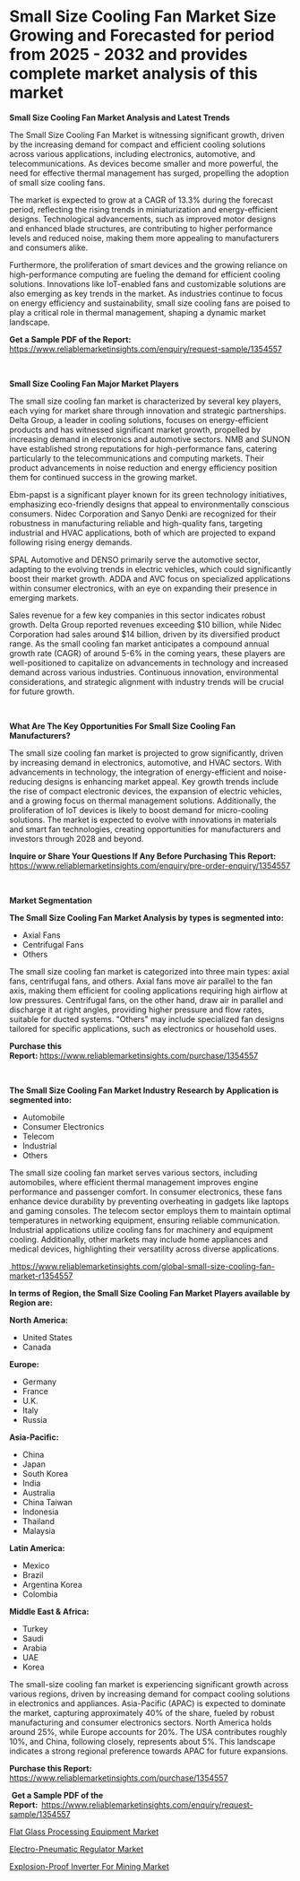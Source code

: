<p><h1>Small Size Cooling Fan Market Size Growing and Forecasted for period from 2025 - 2032 and provides complete market analysis of this market</h1></p><p><strong>Small Size Cooling Fan Market Analysis and Latest Trends</strong></p>
<p><p>The Small Size Cooling Fan Market is witnessing significant growth, driven by the increasing demand for compact and efficient cooling solutions across various applications, including electronics, automotive, and telecommunications. As devices become smaller and more powerful, the need for effective thermal management has surged, propelling the adoption of small size cooling fans. </p><p>The market is expected to grow at a CAGR of 13.3% during the forecast period, reflecting the rising trends in miniaturization and energy-efficient designs. Technological advancements, such as improved motor designs and enhanced blade structures, are contributing to higher performance levels and reduced noise, making them more appealing to manufacturers and consumers alike. </p><p>Furthermore, the proliferation of smart devices and the growing reliance on high-performance computing are fueling the demand for efficient cooling solutions. Innovations like IoT-enabled fans and customizable solutions are also emerging as key trends in the market. As industries continue to focus on energy efficiency and sustainability, small size cooling fans are poised to play a critical role in thermal management, shaping a dynamic market landscape.</p></p>
<p><strong>Get a Sample PDF of the Report:&nbsp;</strong> <a href="https://www.reliablemarketinsights.com/enquiry/request-sample/1354557?utm_campaign=2204&utm_medium=2&utm_source=Github&utm_content=ia&utm_term=28022025&utm_id=small-size-cooling-fan">https://www.reliablemarketinsights.com/enquiry/request-sample/1354557</a></p>
<p>&nbsp;</p>
<p><strong>Small Size Cooling Fan Major Market Players</strong></p>
<p><p>The small size cooling fan market is characterized by several key players, each vying for market share through innovation and strategic partnerships. Delta Group, a leader in cooling solutions, focuses on energy-efficient products and has witnessed significant market growth, propelled by increasing demand in electronics and automotive sectors. NMB and SUNON have established strong reputations for high-performance fans, catering particularly to the telecommunications and computing markets. Their product advancements in noise reduction and energy efficiency position them for continued success in the growing market.</p><p>Ebm-papst is a significant player known for its green technology initiatives, emphasizing eco-friendly designs that appeal to environmentally conscious consumers. Nidec Corporation and Sanyo Denki are recognized for their robustness in manufacturing reliable and high-quality fans, targeting industrial and HVAC applications, both of which are projected to expand following rising energy demands.</p><p>SPAL Automotive and DENSO primarily serve the automotive sector, adapting to the evolving trends in electric vehicles, which could significantly boost their market growth. ADDA and AVC focus on specialized applications within consumer electronics, with an eye on expanding their presence in emerging markets.</p><p>Sales revenue for a few key companies in this sector indicates robust growth. Delta Group reported revenues exceeding $10 billion, while Nidec Corporation had sales around $14 billion, driven by its diversified product range. As the small cooling fan market anticipates a compound annual growth rate (CAGR) of around 5-6% in the coming years, these players are well-positioned to capitalize on advancements in technology and increased demand across various industries. Continuous innovation, environmental considerations, and strategic alignment with industry trends will be crucial for future growth.</p></p>
<p>&nbsp;</p>
<p><strong>What Are The Key Opportunities For Small Size Cooling Fan Manufacturers?</strong></p>
<p><p>The small size cooling fan market is projected to grow significantly, driven by increasing demand in electronics, automotive, and HVAC sectors. With advancements in technology, the integration of energy-efficient and noise-reducing designs is enhancing market appeal. Key growth trends include the rise of compact electronic devices, the expansion of electric vehicles, and a growing focus on thermal management solutions. Additionally, the proliferation of IoT devices is likely to boost demand for micro-cooling solutions. The market is expected to evolve with innovations in materials and smart fan technologies, creating opportunities for manufacturers and investors through 2028 and beyond.</p></p>
<p><strong>Inquire or Share Your Questions If Any Before Purchasing This Report:</strong> <a href="https://www.reliablemarketinsights.com/enquiry/pre-order-enquiry/1354557?utm_campaign=2204&utm_medium=2&utm_source=Github&utm_content=ia&utm_term=28022025&utm_id=small-size-cooling-fan">https://www.reliablemarketinsights.com/enquiry/pre-order-enquiry/1354557</a></p>
<p>&nbsp;</p>
<p><strong>Market Segmentation</strong></p>
<p><strong>The Small Size Cooling Fan Market Analysis by types is segmented into:</strong></p>
<p><ul><li>Axial Fans</li><li>Centrifugal Fans</li><li>Others</li></ul></p>
<p><p>The small size cooling fan market is categorized into three main types: axial fans, centrifugal fans, and others. Axial fans move air parallel to the fan axis, making them efficient for cooling applications requiring high airflow at low pressures. Centrifugal fans, on the other hand, draw air in parallel and discharge it at right angles, providing higher pressure and flow rates, suitable for ducted systems. "Others" may include specialized fan designs tailored for specific applications, such as electronics or household uses.</p></p>
<p><strong>Purchase this Report:&nbsp;</strong><a href="https://www.reliablemarketinsights.com/purchase/1354557?utm_campaign=2204&utm_medium=2&utm_source=Github&utm_content=ia&utm_term=28022025&utm_id=small-size-cooling-fan">https://www.reliablemarketinsights.com/purchase/1354557</a></p>
<p>&nbsp;</p>
<p><strong>The Small Size Cooling Fan Market Industry Research by Application is segmented into:</strong></p>
<p><ul><li>Automobile</li><li>Consumer Electronics</li><li>Telecom</li><li>Industrial</li><li>Others</li></ul></p>
<p><p>The small size cooling fan market serves various sectors, including automobiles, where efficient thermal management improves engine performance and passenger comfort. In consumer electronics, these fans enhance device durability by preventing overheating in gadgets like laptops and gaming consoles. The telecom sector employs them to maintain optimal temperatures in networking equipment, ensuring reliable communication. Industrial applications utilize cooling fans for machinery and equipment cooling. Additionally, other markets may include home appliances and medical devices, highlighting their versatility across diverse applications.</p></p>
<p><a href="https://www.reliablemarketinsights.com/global-small-size-cooling-fan-market-r1354557?utm_campaign=2204&utm_medium=2&utm_source=Github&utm_content=ia&utm_term=28022025&utm_id=small-size-cooling-fan">&nbsp;https://www.reliablemarketinsights.com/global-small-size-cooling-fan-market-r1354557</a></p>
<p><strong>In terms of Region, the Small Size Cooling Fan Market Players available by Region are:</strong></p>
<p>
    <p> <strong> North America: </strong>
        <ul>
            <li>United States</li>
            <li>Canada</li>
        </ul>
        </p> 
    <p> <strong> Europe: </strong>
        <ul>
            <li>Germany</li>
            <li>France</li>
            <li>U.K.</li>
            <li>Italy</li>
            <li>Russia</li>
        </ul>
        </p> 
    <p> <strong> Asia-Pacific: </strong>
        <ul>
            <li>China</li>
            <li>Japan</li>
            <li>South Korea</li>
            <li>India</li>
            <li>Australia</li>
            <li>China Taiwan</li>
            <li>Indonesia</li>
            <li>Thailand</li>
            <li>Malaysia</li>
        </ul>
        </p> 
    <p> <strong> Latin America: </strong>
        <ul>
            <li>Mexico</li>
            <li>Brazil</li>
            <li>Argentina Korea</li>
            <li>Colombia</li>
        </ul>
        </p> 
    <p> <strong> Middle East & Africa: </strong>
        <ul>
            <li>Turkey</li>
            <li>Saudi</li>
            <li>Arabia</li>
            <li>UAE</li>
            <li>Korea</li>
        </ul>
    </p>
    </p>
<p><p>The small-size cooling fan market is experiencing significant growth across various regions, driven by increasing demand for compact cooling solutions in electronics and appliances. Asia-Pacific (APAC) is expected to dominate the market, capturing approximately 40% of the share, fueled by robust manufacturing and consumer electronics sectors. North America holds around 25%, while Europe accounts for 20%. The USA contributes roughly 10%, and China, following closely, represents about 5%. This landscape indicates a strong regional preference towards APAC for future expansions.</p></p>
<p><strong>Purchase this Report: </strong><a href="https://www.reliablemarketinsights.com/purchase/1354557?utm_campaign=2204&utm_medium=2&utm_source=Github&utm_content=ia&utm_term=28022025&utm_id=small-size-cooling-fan">https://www.reliablemarketinsights.com/purchase/1354557</a></p>
<p>&nbsp;<strong>Get a Sample PDF of the Report:&nbsp;&nbsp;</strong><a href="https://www.reliablemarketinsights.com/enquiry/request-sample/1354557?utm_campaign=2204&utm_medium=2&utm_source=Github&utm_content=ia&utm_term=28022025&utm_id=small-size-cooling-fan">https://www.reliablemarketinsights.com/enquiry/request-sample/1354557</a></p>
<p><strong></strong></p>
<p><p><a href="https://github.com/shondapmbau/Market-Research-Report-List-1/blob/main/flat-glass-processing-equipment-market.md?utm_campaign=2204&utm_medium=2&utm_source=Github&utm_content=ia&utm_term=28022025&utm_id=small-size-cooling-fan">Flat Glass Processing Equipment Market</a></p><p><a href="https://github.com/rahu1506/Market-Research-Report-List-6/blob/main/electro-pneumatic-regulator-market.md?utm_campaign=2204&utm_medium=2&utm_source=Github&utm_content=ia&utm_term=28022025&utm_id=small-size-cooling-fan">Electro-Pneumatic Regulator Market</a></p><p><a href="https://github.com/MonroeBullock54/Market-Research-Report-List-1/blob/main/explosion-proof-inverter-for-mining-market.md?utm_campaign=2204&utm_medium=2&utm_source=Github&utm_content=ia&utm_term=28022025&utm_id=small-size-cooling-fan">Explosion-Proof Inverter For Mining Market</a></p></p>